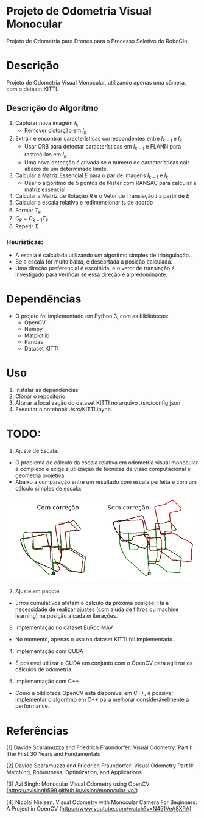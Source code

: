 # Projeto de Odometria Visual Monocular
Projeto de Odometria para Drones para o Processo Seletivo do RoboCIn.

# Descrição
Projeto de Odometria Visual Monocular, utilizando apenas uma câmera, com o dataset KITTI.

## Descrição do Algoritmo

1) Capturar nova imagem $I_k$
    - Remover distorção em $I_k$
2) Extrair e encontrar características correspondentes entre $I_{k-1}$ e $I_k$
    - Usar ORB para detectar características em $I_{k-1}$ e FLANN para rastreá-las em $I_k$.
    - Uma nova detecção é ativada se o número de características cair abaixo de um determinado limite.
3) Calcular a Matriz Essencial $E$ para o par de imagens $I_{k-1}$ e $I_k$
    - Usar o algoritmo de 5 pontos de Nister com RANSAC para calcular a matriz essencial.
4) Calcular a Matriz de Rotação $R$ e o Vetor de Translação $t$ a partir de $E$
5) Calcular a escala relativa e redimensionar $t_k$ de acordo
6) Formar $T_k$
7) $C_k = C_{k-1} T_k$
8) Repetir 1)

### Heurísticas:
- A escala é calculada utilizando um algoritmo simples de triangulação..
- Se a escala for muito baixa, é descartada a posição calculada.
- Uma direção preferencial é escolhida, e o vetor de translação é investigado para verificar se essa direção é a predominante.

# Dependências
- O projeto foi implementado em Python 3, com as bibliotecas:
    - OpenCV
    - Numpy
    - Matplotlib
    - Pandas
    - Dataset KITTI
# Uso

1) Instalar as dependências
2) Clonar o repositório
3) Alterar a localização do dataset KITTI no arquivo ./src/config.json
4) Executar o notebook ./src/KITTI.ipynb


# TODO:
1) Ajuste de Escala.
- O problema de cálculo da escala relativa em odometria visual monocular é complexo e exige a utilização de técnicas de visão computacional e geometria projetiva.
- Abaixo a comparação entre um resultado com escala perfeita e com um cálculo simples de escala:

![Comparação com Escala e sem Escala](./resources/scale_comparison.png)

2) Ajuste em pacote. 
- Erros cumulativos afetam o cálculo da próxima posição. Há a necessidade de realizar ajustes (com ajuda de filtros ou machine learning) na posição a cada $m$ iterações.

3) Implementação no dataset EuRoc MAV
- No momento, apenas o uso no dataset KITTI foi implementado. 

4) Implementação com CUDA
- É possível utilizar o CUDA em conjunto com o OpenCV para agilizar os cálculos de odometria.

5) Implementação com C++
- Como a biblioteca OpenCV está disponível em C++, é possível implementar o algoritmo em C++ para melhorar considerávelmente a performance.

# Referências
[1] Davide Scaramuzza and Friedrich Fraundorfer: Visual Odometry: Part I: The First 30 Years and Fundamentals

[2] Davide Scaramuzza and Friedrich Fraundorfer: Visual Odometry Part II: Matching, Robustness, Optimization, and Applications

[3] Avi Singh: Monocular Visual Odometry using OpenCV (https://avisingh599.github.io/vision/monocular-vo/)

[4] Nicolai Nielsen: Visual Odometry with Monocular Camera For Beginners: A Project in OpenCV (https://www.youtube.com/watch?v=N451VeA8XRA)